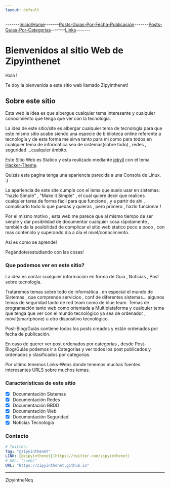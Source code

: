 ```yaml
---
layout: default
---
```

-------[Inicio/Home](./index.html)-------[Posts-Guias-Por-Fecha-Publicación](./posts.html)-------[Posts-Guias-Por-Categorias](./categorias.html)-------[Links](./links.html)-------
# Bienvenidos al sitio Web de Zipyinthenet 

Hola !

Te doy la bienvenida a este sitio web llamado Zipyinthenet!

## Sobre este sitio

Esta web la idea es que albergue cualquier tema interesante y cualquier conocimiento que tenga que ver con la tecnología.

La idea de este sitio/site es albergar cualquier tema de tecnología para que este mismo sitio acabe siendo una especie de biblioteca online referente a tecnología y de esta forma me sirva tanto para mi como para todos en cualquier tema de informática sea de sistemas(sobre todo) , redes , seguridad ...cualquier ámbito.

Este Sitio Web es Statico y esta realizado mediante [jekyll](https://github.com/jekyll/jekyll) con el tema [Hacker-Theme](https://github.com/pages-themes/hacker).

Quizás esta pagina tenga una apariencia parecida a una Consola de Linux. :)

La apariencia de este site cumple con el lema que suelo usar en sistemas: "hazlo Simple" , "Make it Simple" , el cual quiere decir que realices cualquier tarea de forma fácil para que funcione , y a partir de ahí , complicarlo todo lo que puedas y quieras , pero primero , hazlo funcionar ! 

Por el mismo motivo , esta web me parece que al mismo tiempo de ser simple y dar posibilidad de documentar cualquier cosa rápidamente , también da la posibilidad de complicar el sitio web statico poco a poco , con mas contenido y superando día a día el nivel/conocimiento. 

Así es como se aprende!

Pegándote/estudiando con las cosas!

### Que podemos ver en este sitio? 

La idea es contar cualquier información en forma de Guía , Noticias , Post sobre tecnología.

Trataremos temas sobre todo de informática , en especial el mundo de Sistemas , que comprende servicios , conf de diferentes sistemas... algunos temas de seguridad tanto de red team como de blue team. Temas de programación tanto web como orientada a Multiplataforma y cualquier tema que tenga que ver con el mundo tecnológico ya sea de ordenador , móvil(smartphone) u otro dispositivo tecnológico.

Post-Blog/Guiás contiene todos los posts creados y están ordenados por fecha de publicación. 

En caso de querer ver post ordenados por categorías , desde Post-Blog/Guiás podemos ir a Categorías y ver todos los post publicados y ordenados y clasificados por categorías.

Por ultimo tenemos Links-Webs donde tenemos muchas fuentes interesantes URLS sobre muchos temas.

### Características de este sitio

- [x] Documentación Sistemas
- [x] Documentación Redes
- [x] Documentación BBDD
- [x] Documentación Web
- [x] Documentación Seguridad
- [x] Noticias Tecnología

### Contacto

~~~ yml
# Twitter:
Tag: "@zipyinthenet"
LINK: [@zipyinthenet](https://twitter.com/zipyinthenet)
# URL: "/web/"
URL: "https://zipyinthenet.github.io"
~~~


-----------------------------------------------------------------------------

ZipyintheNet¡
